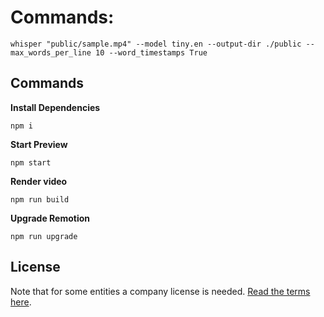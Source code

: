 # Commands:

`whisper "public/sample.mp4" --model tiny.en --output-dir ./public --max_words_per_line 10 --word_timestamps True`

## Commands

**Install Dependencies**

```console
npm i
```

**Start Preview**

```console
npm start
```

**Render video**

```console
npm run build
```

**Upgrade Remotion**

```console
npm run upgrade
```

## License

Note that for some entities a company license is needed. [Read the terms here](https://github.com/remotion-dev/remotion/blob/main/LICENSE.md).
